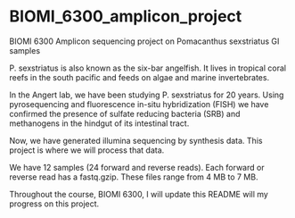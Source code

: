 # BIOMI_6300_amplicon_project
BIOMI 6300 Amplicon sequencing project on Pomacanthus sexstriatus GI samples

P. sexstriatus is also known as the six-bar angelfish. It lives in tropical coral reefs in the south pacific and feeds on algae and marine invertebrates.

In the Angert lab, we have been studying P. sexstriatus for 20 years. Using pyrosequencing and fluorescence in-situ hybridization (FISH) we have confirmed the presence of sulfate reducing bacteria (SRB) and methanogens in the hindgut of its intestinal tract. 

Now, we have generated illumina sequencing by synthesis data. This project is where we will process that data. 

We have 12 samples (24 forward and reverse reads). Each forward or reverse read has a fastq.gzip. These files range from 4 MB to 7 MB. 

Throughout the course, BIOMI 6300, I will update this README will my progress on this project.
